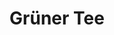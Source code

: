 ---
title: "Grüner Tee"
amountOfWater: "300"
caffeineSource: "Tee"
grams: "4-5"
brewTime: "2min"
waterTemperature: "70°C (3:30min abkühlen lassen)"
---